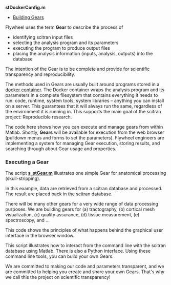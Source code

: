 **stDockerConfig.m**

* [Building Gears](https://github.com/scitran/client/wiki/Building-Gears)

Flywheel uses the term **Gear** to describe the process of

  * identifying scitran input files
  * selecting the analysis program and its parameters
  * executing the program to produce output files
  * placing the analysis information (inputs, analysis, outputs) into the database

The intention of the Gear is to be complete and provide for scientific transparency and reproducibility.

The methods used in Gears are usually built around programs stored in a [docker container](https://www.docker.com/what-docker).  The Docker container wraps the analysis program and its parameters in a complete filesystem that contains everything it needs to run: code, runtime, system tools, system libraries – anything you can install on a server. This guarantees that it will always run the same, regardless of the environment it is running in.  This supports the main goal of the scitran project:  Reproducible research.

The code here shows how you can execute and manage gears from within Matlab. Shortly, **Gears** will be available for execution from the web browser (pulldown menus and forms to set the parameters).  Flywheel engineers are implementing a system for managing Gear execution, storing results, and searching through about Gear usage and properties.

### Executing a Gear

The script [**s_stGear.m**](https://github.com/scitran/client/blob/master/matlab/scripts/s_stGear.m) illustrates one simple Gear for anatomical processing (skull-stripping).

In this example, data are retrieved from a scitran database and processed. The result are placed back in the scitran
database.

There will be many other gears for a very wide range of data processing purposes. We are building gears for (a) tractography, (b) cortical mesh visualization, (c) quality assurance, (d) tissue measurement, (e) spectroscopy, and ...

This code shows the principles of what happens behind the graphical user interface in the browser window.

This script illustrates how to interact from the command line with the scitran database using Matlab. There is also a Python interface.  Using these command line tools, you can build your own Gears.

We are committed to making our code and parameters transparent, and we are committed to helping you create and share your own Gears.  That's why we call this the project on scientific transparency!


